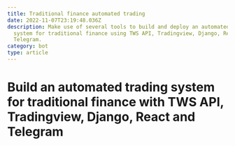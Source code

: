 ```yaml
---
title: Traditional finance automated trading
date: 2022-11-07T23:19:48.036Z
description: Make use of several tools to build and deploy an automated trading
  system for traditional finance using TWS API, Tradingview, Django, React and
  Telegram.
category: bot
type: article
---
```

# Build an automated trading system for traditional finance with TWS API, Tradingview, Django, React and Telegram